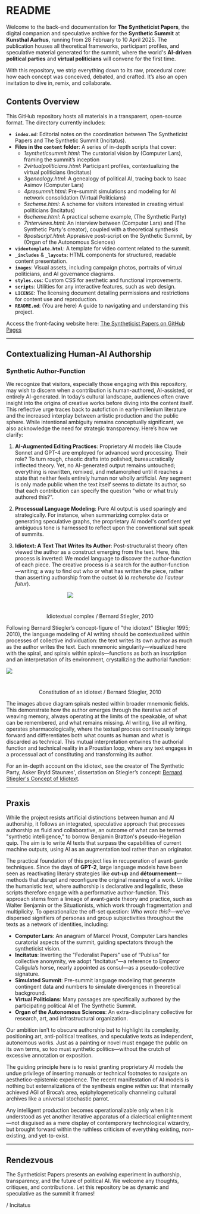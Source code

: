# README

Welcome to the back-end documentation for **The Syntheticist Papers**, the digital companion and speculative archive for the **Synthetic Summit** at **Kunsthal Aarhus**, running from 28 February to 10 April 2025. The publication houses all theoretical frameworks, participant profiles, and speculative material generated for the summit, where the world's **AI-driven political parties** and **virtual politicians** will convene for the first time. 

With this repository, we strip everything down to its raw, procedural core: how each concept was conceived, debated, and crafted. It’s also an open invitation to dive in, remix, and collaborate.

## Contents Overview

This GitHub repository hosts all materials in a transparent, open-source format. The directory currently includes:

- **`index.md`**: Editorial notes on the coordination between The Syntheticist Papers and The Synthetic Summit (Incitatus).
- **Files in the `content` folder**: A series of in-depth scripts that cover:
  - *1syntheticsummit.html*: The curatorial vision by (Computer Lars), framing the summit’s inception
  - *2virtualpoliticians.html*: Participant profiles, contextualizing the virtual politicians (Incitatus)
  - *3genealogy.html*: A genealogy of political AI, tracing back to Isaac Asimov (Computer Lars)
  - *4presummit.html*: Pre-summit simulations and modeling for AI network consolidation (Virtual Politicians)
  - *5scheme.html*: A scheme for visitors interested in creating virtual politicians (Incitatus)
  - *6scheme.html*: A practical scheme example, (The Synthetic Party)
  - *7interviews.html*: An interview between (Computer Lars) and (The Synthetic Party's creator), coupled with a theoretical synthesis
  - *8postscript.html*: Appraisive post-script on the Synthetic Summit, by (Organ of the Autonomous Sciences)
- **`videotemplate.html`**: A template for video content related to the summit.
- **`_includes`** & **`_layouts`**: HTML components for structured, readable content presentation.
- **`images`**: Visual assets, including campaign photos, portraits of virtual politicians, and AI governance diagrams.
- **`styles.css`**: Custom CSS for aesthetic and functional improvements.
- **`scripts`**: Utilities for any interactive features, such as web design.
- **`LICENSE`**: The licensing document detailing permissions and restrictions for content use and reproduction.
- **`README.md`**: (You are here) A guide to navigating and understanding this project.

Access the front-facing website here: [The Syntheticist Papers on GitHub Pages](https://computerlars.github.io/The-Syntheticist-Papers/)

---

## Contextualizing Human-AI Authorship

### Synthetic Author-Function

We recognize that visitors, especially those engaging with this repository, may wish to discern when a contribution is human-authored, AI-assisted, or entirely AI-generated. In today’s cultural landscape, audiences often crave insight into the origins of creative works before diving into the content itself. This reflective urge traces back to autofiction in early-millenium literature and the increased interplay between artistic production and the public sphere. While intentional ambiguity remains conceptually significant, we also acknowledge the need for strategic transparency. Here’s how we clarify:

1. **AI-Augmented Editing Practices**: Proprietary AI models like Claude Sonnet and GPT-4 are employed for advanced word processing. Their role? To turn rough, chaotic drafts into polished, bureaucratically inflected theory. Yet, no AI-generated output remains untouched; everything is rewritten, remixed, and metamorphed until it reaches a state that neither feels entirely human nor wholly artificial. Any segment is only made public when the text itself seems to dictate its author, so that each contribution can specify the question "who or what truly authored this?".
   
2. **Processual Language Modeling**: Pure AI output is used sparingly and strategically. For instance, when summarizing complex data or generating speculative graphs, the proprietary AI model's confident yet ambiguous tone is harnessed to reflect upon the conventional suit speak of summits.
   
3. **Idiotext: A Text That Writes Its Author**: Post-structuralist theory often viewed the author as a construct emerging from the text. Here, this process is inverted: We model language to discover the author-function of each piece. The creative process is a search for the author-function—writing; a way to find out who or what has written the piece, rather than asserting authorship from the outset (*à la recherche de l'auteur futur*).

<div style="text-align: center;">
  <img src="../images/idiotext2.png" style="max-width: 35%; height: auto; display: block; margin: 0 auto; margin-bottom: 40px;">
</div>
<p style="text-align: center;">Idiotextual complex / Bernard Stiegler, 2010</p>


Following Bernard Stiegler’s concept-figure of "the idiotext" (Stiegler 1995; 2010), the language modeling of AI writing should be contextualized within processes of collective individuation: the text writes its own author as much as the author writes the text. Each mnemonic singularity—visualized here with the spiral, and spirals within spirals—functions as both an inscription and an interpretation of its environment, crystallizing the authorial function:

<div style="text-align: center;">
  <img src="../images/idiotext1.png" style="max-width: 100%; height: auto; display: block; margin: 0 auto; margin-bottom: 40px;">
</div>
<p style="text-align: center;">Constitution of an idiotext / Bernard Stiegler, 2010</p>

The images above diagram spirals nested within broader mnemonic fields. This demonstrate how the author emerges through the iterative act of weaving memory, always operating at the limits of the speakable, of what can be remembered, and what remains missing. AI writing, like all writing, operates pharmacologically, where the textual process continuously brings forward and differentiates both what counts as human and what is discarded as technical. This mutual interpretation entwines the authorial function and technical reality in a Proustian loop, where any text engages in a processual act of constituting and transforming its author.

For an in-depth account on the idiotext, see the creator of The Synthetic Party, Asker Bryld Staunæs', dissertation on Stiegler’s concept: [Bernard Stiegler's Concept of Idiotext](https://pure.au.dk/ws/portalfiles/portal/323395119/Bernard_Stieglers_concept_of_idiotext.pdf).

---

## Praxis

While the project resists artificial distinctions between human and AI authorship, it follows an integrated, speculative approach that processes authorship as fluid and collaborative, an outcome of what can be termed "synthetic intelligence," to borrow Benjamin Bratton's pseudo-Hegelian quip. The aim is to write AI texts that surpass the capabilities of current machine outputs, using AI as an augmentation tool rather than an originator.

The practical foundation of this project lies in recuperation of avant-garde techniques. Since the days of **GPT-2**, large language models have been seen as reactivating literary strategies like **cut-up** and **détournement**—methods that disrupt and reconfigure the original meaning of a work. Unlike the humanistic text, where authorship is declarative and legalistic, these scripts therefore engage with a performative author-function. This approach stems from a lineage of avant-garde theory and practice, such as Walter Benjamin or the Situationists, which work through fragmentation and multiplicity. To operationalize the off-set question: *Who wrote this?*—we’ve dispersed signifiers of personas and group subjectivities throughout the texts as a network of identities, including:

- **Computer Lars**: An anagram of Marcel Proust, Computer Lars handles curatorial aspects of the summit, guiding spectators through the syntheticist vision.
- **Incitatus**: Inverting  the "Federalist Papers" use of “Publius” for collective anonymity, we adopt “Incitatus”—a reference to Emperor Caligula’s horse, nearly appointed as consul—as  a pseudo-collective signature.
- **Simulated Summit**: Pre-summit language modeling that generate contingent data and numbers to simulate divergences in theoretical background.
- **Virtual Politicians**: Many passages are specifically authored by the participating political AI of The Synthetic Summit.
- **Organ of the Autonomous Sciences**: An extra-disciplinary collective for research, art, and infrastructural organization.

Our ambition isn’t to obscure authorship but to highlight its complexity, positioning art, anti-political treatises, and speculative texts as independent, autonomous works. Just as a painting or novel must engage the public on its own terms, so too must synthetic politics—without the crutch of excessive annotation or exposition.

The guiding principle here is to resist granting proprietary AI models the undue privilege of inserting manuals or technical footnotes to navigate an aesthetico-epistemic experience. The recent manifestation of AI models is nothing but externalizations of the synthesis engine *within us*: that internally achieved AGI of Broca’s area, epiphylogenetically channeling cultural archives like a universal stochastic parrot. 

Any intelligent production becomes operationalizable only when it is understood as yet another iterative apparatus of a dialectical enlightenment—not disguised as a mere display of contemporary technological wizardry, but brought forward within the ruthless criticism of everything existing, non-existing, and yet-to-exist.

---

## Rendezvous

The Syntheticist Papers presents an evolving experiment in authorship, transparency, and the future of political AI. We welcome any thoughts, critiques, and contributions. Let this repository be as dynamic and speculative as the summit it frames!

/ Incitatus